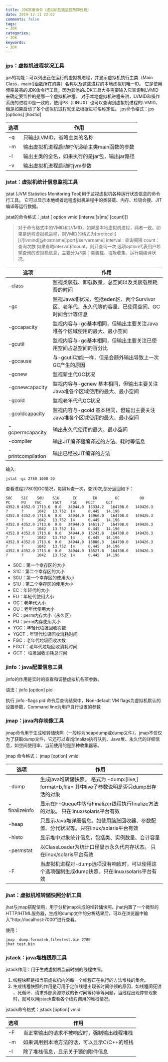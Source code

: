 ```yaml
---
title: JDK常用命令（虚拟机性能监控故障处理）
date: 2019-12-11 22:02
comments: false
tags: 
- JDK
categories: 
- JDK
keywords: 
- JDK
---
```


### jps：虚拟机进程状况工具

jps的功能：可以列出正在运行的虚拟机进程，并显示虚拟机执行主类（Main Class，main()函数所在的类）名称以及这些进程的本地虚拟机唯一ID。
它是使用频率最高的JDK命令行工具，因为其他的JDK工具大多需要输入它查询到LVMID来确定要监控的是哪一个虚拟机进程。 对于本地虚拟机进程来讲，LVMID和操作系统的进程ID是一致的，使用PS（LINUX）也可以查询到虚拟机进程的LVMID，但是如果启动了多个虚拟机进程就无法根据进程名称定位。
jps命令格式：jps [options] [hostid]

| 选项 | 作用 |
| ---  | --- |
| -q  | 只输出LVMID，省略主类的名称 |
| -m  | 输出虚拟机进程启动时传递给主类main函数的参数 |
| -l  | 输出主类的全名，如果执行的是jar包，输出jar路径 |
| -v  | 输出虚拟机进程启动时jvm参数 |

### jstat：虚拟机统计信息监视工具

jstat (JVM Statistics Monitoring Tool)用于监视虚拟机各种运行状态信息的命令行工具。 它可以显示本地或者远程虚拟机进程中的类装载、内存、垃圾会搜、JIT编译等运行数据。

jstat的命令格式：jstat [ option vmid [interval[s|ms] [count]]]

> 对于命令格式中的VMID和LVMID，如果是本地虚拟机进程，两者一致。如果是远程虚拟机进程，则VMID的格式为[protocol:][//]lvmind[@hostname[:port]/servername]
> interval : 查询间隔  count：查询次数 如果省略interval和count，则只查询一次
> 选项option代表用户希望查询的虚拟机信息，主要分为3类：类装载、垃圾收集、运行期编译状况。

| 选项 | 作用 |
| ---  | --- |
| -class | 监视类装载、卸载数量，总空间以及类装载锁耗费的时间 |
| -gc | 监视Java堆状况，包括eden区、两个Survivor区、老年代、永久代等的容量、已使用空间、GC时间合计等信息 |
| -gccapacity | 监视内容与-gc基本相同，但输出主要关注Java堆各个区域使用的最大、最小空间 |
| -gcutil | 监视内容与-gc基本相同，但输出主要关注已使用空间占总空间的百分比 |
| -gccause | 与-gcutil功能一样，但是会额外输出导致上一次GC产生的原因 |
| -gcnew | 监视新生代GC状况 |
| -gcnewcapacity | 监视内容与-gcnew 基本相同，但输出主要关注Java堆各个区域使用的最大、最小空间 |
| -gcold | 监视老年代代GC状况 |
| -gcoldcapacity | 监视内容与-gcold 基本相同，但输出主要关注Java堆各个区域使用的最大、最小空间 |
| -gcpermcapacity | 输出永久代使用的最大、最小空间 |
| -compiler | 输出JIT编译器编译过的方法、耗时等信息 |
| -printcompilation | 输出已经被JIT编译的方法 |

输入:
```
jstat -gc 2780 1000 20
```

查看进程2780的GC情况，每隔1s查一次，查20次,部分返回如下：

```
S0C    S1C    S0U    S1U      EC       EU        OC         OU       PC     PU    YGC     YGCT    FGC    FGCT     GCT
4352.0 4352.0 1713.6  0.0   34944.0  13334.2   164708.0   149426.3    ?      ?      1042   13.752  14      0.445   14.196
4352.0 4352.0 1713.6  0.0   34944.0  13966.0   164708.0   149426.3    ?      ?      1042   13.752  14      0.445   14.196
4352.0 4352.0 1713.6  0.0   34944.0  14611.7   164708.0   149426.3    ?      ?      1042   13.752  14      0.445   14.196
4352.0 4352.0 1713.6  0.0   34944.0  15243.8   164708.0   149426.3    ?      ?      1042   13.752  14      0.445   14.196
4352.0 4352.0 1713.6  0.0   34944.0  15886.3   164708.0   149426.3    ?      ?      1042   13.752  14      0.445   14.196
4352.0 4352.0 1713.6  0.0   34944.0  16527.8   164708.0   149426.3    ?      ?      1042   13.752  14      0.445   14.196
```


- S0C：第一个幸存区的大小
- S1C：第二个幸存区的大小
- S0U：第一个幸存区的使用大小
- S1U：第二个幸存区的使用大小
- EC：年轻代的大小
- EU：年轻代使用大小
- OC：老年代大小
- OU：老年代使用大小
- PC：perm内存大小（永久区）
- PU：perm内存使用大小
- YGC：年轻代垃圾回收次数
- YGCT：年轻代垃圾回收消耗时间
- FGC：老年代垃圾回收次数
- FGCT：老年代垃圾回收消耗时间
- GCT： 垃圾回收消耗总时间

### jinfo：java配置信息工具

jinfo的作用是实时的查看和调整虚拟机各项参数。

语法：jinfo [option] pid

执行 jinfo -flags pid 命令后查询结果中，Non-default VM flags为虚拟机默认的设置参数，Command line为用户自行设置的参数

### jmap：java内存映像工具

jmap命令用于生成堆转储快照（一般称为heapdump或dump文件）。jmap不仅仅为了获取dump文件，它还可以查询finalize执行队列、Java堆、永久代的详细信息，如空间使用率、当前使用的是那种收集器等。

jmap 命令格式： jmap [option] vmid

| 选项 | 作用 |
| --- | ---  |
| -dump | 生成java堆转储快照。 格式为 -dump:[live,] format=b,file=<filename> 其中live子参数说明是否只dump出存活的对象 |
| -finalizeinfo | 显示在F-Queue中等待Finalizer线程执行finalize方法的对象。 只在linux/solaris平台有效 |
| -heap | 只显示Java堆详细信息。如使用脑胀回收器、参数配置、分代状况等。只在linux/solaris平台有效 |
| -histo | 显示堆中对象统计信息，包括类、实例数量、合计容量 |
| -permstat | 以ClassLoader为统计口径显示永久代内存状态。 只在linux/solaris平台有效 |
|  -F | 当虚拟机进程对-dump选项没有响应时，可以使用这个选项强制生成dump快照。只在linux/solaris平台有效 |

### jhat：虚拟机堆转储快照分析工具

jhat与jmap搭配使用，用于分析jmap生成的堆转储快照。jhat内置了一个微型的HTTP/HTML服务器，生成的dump文件的分析结果后，可以在浏览器中输入“http://localhost:7000”进行查看。

使用：
```
jmap -dump:format=b,file=test.bin 2780
jhat test.bin
```

### jstack：java堆栈跟踪工具

jstack作用：用于生成虚拟机当前时刻的线程快照。 
1. 线程快照是指当前虚拟机内的每一个线程正在执行的方法堆栈的集合。 
2. 生成线程快照的作用是可用于定位线程出现长时间停顿的原因，如线程间死锁 、死循环、请求外部资源导致的长时间等待等等问题，当线程出现停顿现象时，就可以用jstack查看各个线程调用的堆栈情况。

jstack命令格式：jstack [option] vmid

| 选项 | 作用 |
| --- | --- |
| -F | 当正常输出的请求不被响应时，强制输出线程堆栈 |
| -m | 如果调用到本地方法的话，可以显示C/C++的堆栈 |
| -l |  除了堆栈信息，显示关于锁的附件信息 |
